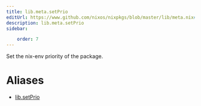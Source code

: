 ```yaml
---
title: lib.meta.setPrio
editUrl: https://www.github.com/nixos/nixpkgs/blob/master/lib/meta.nix#L66C13
description: lib.meta.setPrio
sidebar:

    order: 7
---
```


Set the nix-env priority of the package.


# Aliases

- [lib.setPrio](./reference/lib/lib-setPrio)


